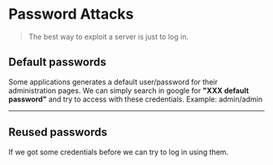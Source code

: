 # Password Attacks

> The best way to exploit a server is just to log in.

## Default passwords

Some applications generates a default user/password for their administration pages. We can simply search in google for **"XXX default password"** and try to access with these credentials. Example: admin/admin

_____

## Reused passwords

If we got some credentials before we can try to log in using them.
